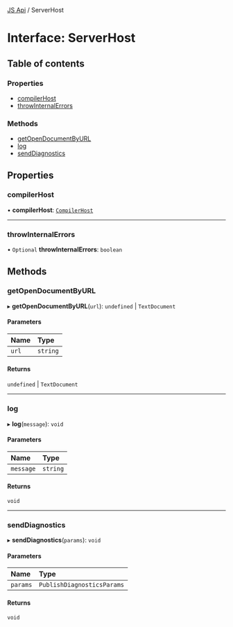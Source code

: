 [JS Api](../index.md) / ServerHost

# Interface: ServerHost

## Table of contents

### Properties

- [compilerHost](ServerHost.md#compilerhost)
- [throwInternalErrors](ServerHost.md#throwinternalerrors)

### Methods

- [getOpenDocumentByURL](ServerHost.md#getopendocumentbyurl)
- [log](ServerHost.md#log)
- [sendDiagnostics](ServerHost.md#senddiagnostics)

## Properties

### compilerHost

• **compilerHost**: [`CompilerHost`](CompilerHost.md)

___

### throwInternalErrors

• `Optional` **throwInternalErrors**: `boolean`

## Methods

### getOpenDocumentByURL

▸ **getOpenDocumentByURL**(`url`): `undefined` \| `TextDocument`

#### Parameters

| Name | Type |
| :------ | :------ |
| `url` | `string` |

#### Returns

`undefined` \| `TextDocument`

___

### log

▸ **log**(`message`): `void`

#### Parameters

| Name | Type |
| :------ | :------ |
| `message` | `string` |

#### Returns

`void`

___

### sendDiagnostics

▸ **sendDiagnostics**(`params`): `void`

#### Parameters

| Name | Type |
| :------ | :------ |
| `params` | `PublishDiagnosticsParams` |

#### Returns

`void`
